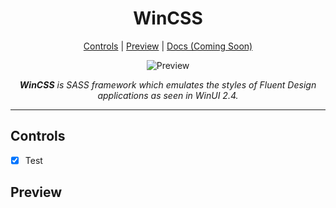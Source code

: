 <h1 align="center">WinCSS</h1>
  
<p align="center">
  <a href="#controls">Controls</a> |
  <a href="#preview">Preview</a> |
  <a href="#docs">Docs (Coming Soon)</a>
</p>

<p align="center">
  <img alt="Preview" src="https://i.imgur.com/PEXdZv4.png">
<p align="center">

<p align="center">
  <i><strong>WinCSS</strong> is SASS framework which emulates the styles of Fluent Design applications as seen in WinUI 2.4.</i>
</p>

<hr>

## Controls

  - [x] Test

## Preview
